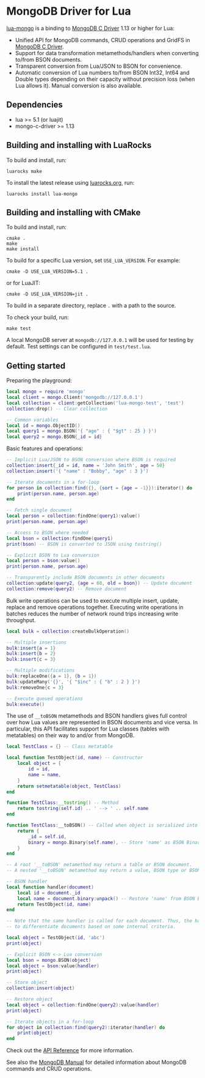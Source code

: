MongoDB Driver for Lua
======================

[lua-mongo] is a binding to [MongoDB C Driver] 1.13 or higher for Lua:
- Unified API for MongoDB commands, CRUD operations and GridFS in [MongoDB C Driver].
- Support for data transformation metamethods/handlers when converting to/from BSON documents.
- Transparent conversion from Lua/JSON to BSON for convenience.
- Automatic conversion of Lua numbers to/from BSON Int32, Int64 and Double types depending on their
  capacity without precision loss (when Lua allows it). Manual conversion is also available.


Dependencies
------------

+ lua >= 5.1 (or luajit)
+ mongo-c-driver >= 1.13


Building and installing with LuaRocks
-------------------------------------

To build and install, run:

    luarocks make

To install the latest release using [luarocks.org], run:

    luarocks install lua-mongo


Building and installing with CMake
----------------------------------

To build and install, run:

    cmake .
    make
    make install

To build for a specific Lua version, set `USE_LUA_VERSION`. For example:

    cmake -D USE_LUA_VERSION=5.1 .

or for LuaJIT:

    cmake -D USE_LUA_VERSION=jit .

To build in a separate directory, replace `.` with a path to the source.

To check your build, run:

    make test

A local MongoDB server at `mongodb://127.0.0.1` will be used for testing by default. Test settings
can be configured in `test/test.lua`.


Getting started
---------------

Preparing the playground:

```Lua
local mongo = require 'mongo'
local client = mongo.Client('mongodb://127.0.0.1')
local collection = client:getCollection('lua-mongo-test', 'test')
collection:drop() -- Clear collection

-- Common variables
local id = mongo.ObjectID()
local query1 = mongo.BSON('{ "age" : { "$gt" : 25 } }')
local query2 = mongo.BSON{_id = id}
```


Basic features and operations:

```Lua
-- Implicit Lua/JSON to BSON conversion where BSON is required
collection:insert{_id = id, name = 'John Smith', age = 50}
collection:insert('{ "name" : "Bobby", "age" : 3 }')

-- Iterate documents in a for-loop
for person in collection:find({}, {sort = {age = -1}}):iterator() do
    print(person.name, person.age)
end

-- Fetch single document
local person = collection:findOne(query1):value()
print(person.name, person.age)

-- Access to BSON where needed
local bson = collection:findOne(query1)
print(bson) -- BSON is converted to JSON using tostring()

-- Explicit BSON to Lua conversion
local person = bson:value()
print(person.name, person.age)

-- Transparently include BSON documents in other documents
collection:update(query2, {age = 60, old = bson}) -- Update document
collection:remove(query2) -- Remove document
```


Bulk write operations can be used to execute multiple insert, update, replace and remove operations
together. Executing write operations in batches reduces the number of network round trips increasing
write throughput.

```Lua
local bulk = collection:createBulkOperation()

-- Multiple insertions
bulk:insert{a = 1}
bulk:insert{b = 2}
bulk:insert{c = 3}

-- Multiple modifications
bulk:replaceOne({a = 1}, {b = 1})
bulk:updateMany('{}', '{ "$inc" : { "b" : 2 } }')
bulk:removeOne{c = 3}

-- Execute queued operations
bulk:execute()
```


The use of `__toBSON` metamethods and BSON handlers gives full control over how Lua values are
represented in BSON documents and vice versa. In particular, this API facilitates support for
Lua classes (tables with metatables) on their way to and/or from MongoDB.

```Lua
local TestClass = {} -- Class metatable

local function TestObject(id, name) -- Constructor
    local object = {
        id = id,
        name = name,
    }
    return setmetatable(object, TestClass)
end

function TestClass:__tostring() -- Method
    return tostring(self.id) .. ' --> ' .. self.name
end

function TestClass:__toBSON() -- Called when object is serialized into BSON
    return {
        _id = self.id,
        binary = mongo.Binary(self.name), -- Store 'name' as BSON Binary for example
    }
end

-- A root '__toBSON' metamethod may return a table or BSON document.
-- A nested '__toBSON' metamethod may return a value, BSON type or BSON document.

-- BSON handler
local function handler(document)
    local id = document._id
    local name = document.binary:unpack() -- Restore 'name' from BSON Binary
    return TestObject(id, name)
end

-- Note that the same handler is called for each document. Thus, the handler should be able
-- to differentiate documents based on some internal criteria.

local object = TestObject(id, 'abc')
print(object)

-- Explicit BSON <-> Lua conversion
local bson = mongo.BSON(object)
local object = bson:value(handler)
print(object)

-- Store object
collection:insert(object)

-- Restore object
local object = collection:findOne(query2):value(handler)
print(object)

-- Iterate objects in a for-loop
for object in collection:find(query2):iterator(handler) do
    print(object)
end
```


Check out the [API Reference] for more information.

See also the [MongoDB Manual] for detailed information about MongoDB commands and CRUD operations.


[lua-mongo]: https://github.com/neoxic/lua-mongo
[luarocks.org]: https://luarocks.org
[MongoDB C Driver]: http://mongoc.org
[MongoDB Manual]: https://docs.mongodb.com/manual/
[API Reference]: doc/main.md
